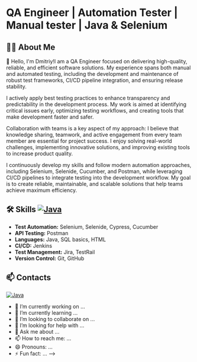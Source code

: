# QA Engineer | Automation Tester | Manual tester | Java & Selenium


## 👨‍💻 About Me
👋 Hello, I'm Dmitriy!I am a QA Engineer focused on delivering high-quality, reliable, and efficient software solutions. My experience spans both manual and automated testing, including the development and maintenance of robust test frameworks, CI/CD pipeline integration, and ensuring release stability.

I actively apply best testing practices to enhance transparency and predictability in the development process. My work is aimed at identifying critical issues early, optimizing testing workflows, and creating tools that make development faster and safer.

Collaboration with teams is a key aspect of my approach: I believe that knowledge sharing, teamwork, and active engagement from every team member are essential for project success. I enjoy solving real-world challenges, implementing innovative solutions, and improving existing tools to increase product quality.

I continuously develop my skills and follow modern automation approaches, including Selenium, Selenide, Cucumber, and Postman, while leveraging CI/CD pipelines to integrate testing into the development workflow. My goal is to create reliable, maintainable, and scalable solutions that help teams achieve maximum efficiency.
 ## 🛠 Skills [![Java](https://img.shields.io/badge/Java-17-red)](https://www.java.com/)
- **Test Automation:** Selenium, Selenide, Cypress, Cucumber
- **API Testing:** Postman
- **Languages:** Java, SQL basics, HTML
- **CI/CD:** Jenkins
- **Test Management:** Jira, TestRail
- **Version Control:** Git, GitHub
## 📫 Contacts

[![Java](https://img.shields.io/badge/Java-17-red)](https://www.java.com/)







- 🔭 I’m currently working on ...
- 🌱 I’m currently learning ...
- 👯 I’m looking to collaborate on ...
- 🤔 I’m looking for help with ...
- 💬 Ask me about ...
- 📫 How to reach me: ...
- 😄 Pronouns: ...
- ⚡ Fun fact: ...
-->
